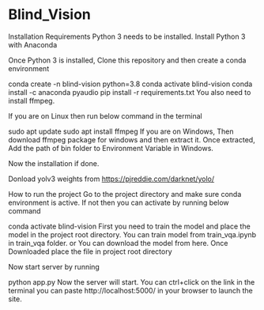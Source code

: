 # Blind_Vision

Installation
Requirements
Python 3 needs to be installed. Install Python 3 with Anaconda

Once Python 3 is installed, Clone this repository and then create a conda environment

conda create -n blind-vision python=3.8
conda activate blind-vision
conda install -c anaconda pyaudio
pip install -r requirements.txt
You also need to install ffmpeg.

If you are on Linux then run below command in the terminal

sudo apt update
sudo apt install ffmpeg
If you are on Windows, Then download ffmpeg package for windows and then extract it. Once extracted, Add the path of bin folder to Environment Variable in Windows.

Now the installation if done.

Donload yolv3 weights from https://pjreddie.com/darknet/yolo/

How to run the project
Go to the project directory and make sure conda environment is active. If not then you can activate by running below command

conda activate blind-vision
First you need to train the model and place the model in the project root directory. You can train model from train_vqa.ipynb in train_vqa folder.
or
You can download the model from here. Once Downloaded place the file in project root directory

Now start server by running

python app.py
Now the server will start. You can ctrl+click on the link in the terminal you can paste http://localhost:5000/ in your browser to launch the site.
